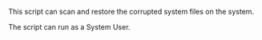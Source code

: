This script can scan and restore the corrupted system files on the system.

The script can run as a System User.